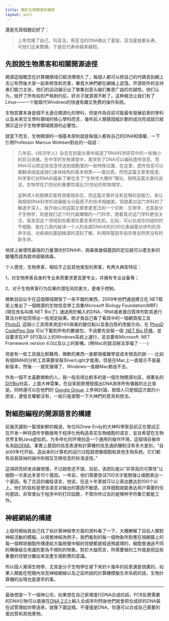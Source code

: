 ```yaml
---
title: 關於生物開源的構想
layout: post
---
```


還是先寫個題記好了：
>上帝克隆了自己，叫亚当，用亚当的DNA做出了夏娃，亚当夏娃都长寿，可他们近亲繁殖，于是后代寿命越来越短。

## 先說說生物黑客和相關開源途徑

開源這個概念在計算機領域已經流傳很久了，每個人都可以把自己的代碼丟到網上去公布然後大家一起來修改和完善，畢竟大神們都在網絡上遊蕩。开源软件的支持者们极力主张，他们的运动展示出了聚集创意头脑们集思广益的优越性。他们认为，抛开了所有权的严格制约后，好点子就源源不断了。这种做法让我们有了Linux——一个能取代Windows的快速有趣又免费的操作系统。

生物其實本身是個不太適合開源化的學科，但是作為目前可能最有發展前景的學科以及未來交叉學科領域的核心學科而言，幾年前人類基因組計劃的成功完成就已經預示這分子生物學領域開源的必要性。

就當下而言，生物開源的一個基本原則就是每個人都有自己的DNA知情權，一下引用Professor Marcus Wohlsen對此的一段話：

>几年前，《经济学人》杂志在封面文章中报道了RNA科学研究中的一些微小的前沿进展。在中学的生物课堂中，我学到了DNA可以编码遗传信息，而RNA可以把这些信息传送到细胞里的一些特殊位置，在这里，遗传信息可以被翻译成组成我们身体结构的基本物质——蛋白质。然而这篇文章里提道，科学家们对RNA的最新了解包含了“生物学大爆炸”理论。按照这篇文章的说法，生物学在21世纪的重要性堪比20世纪的核物理学。
>
>这种诱人标题确实能有效推销杂志，但这篇文章并没有足够的说服力，来让我相信RNA科学的进展能与分裂原子的技术相媲美。但随着对这门学科的了解逐步深入，我开始认同这篇文章里更宽泛的一个论断：生物学，尤其是分子生物学，将是我们这个时代最耀眼的一门科学。随着我对这门学科更加关注，我发现这个领域到处都潜伏着变革的生机。比如，可以长成任何组织的干细胞、能在几周内破译一个人的全部DNA中的约30亿条碱基对序列的测序手段、对疾病的基因根源的深刻了解、利用转基因手段孕育自然界没有的新生命。

地球上破壞性最強的力量潛伏於DNA中，病毒換幾個基因的定位就可以產生新的變種而成為致命超級病毒。

个人感觉，生物黑客，相较于之前其他类型的黑客，有两大典型特征：

1，对生物黑客自身的专业素质要求更高更专业，并擁有专业设备等；

2，对于生物黑客行为后果的潜在风险更大，更难于控制。

微軟目前似乎在這個領域開發了一些不錯的東西，2009年他們通過建立在.NET框架上推出了一個開源的生物信息學工具集Microsoft Biology Foundation(MBF) (現在改名叫做.NET Bio了), 通過用於輸入的DNA／RNA或者蛋白質序列對其進行算法分析從而得出一些測定結果。剛才我自己看了看其中的一個網頁版工具 [PhyloD](http://atom.research.microsoft.com/bio/phylod.aspx "PhyloD"), 這個小工具用來測定HIV病毒的變位點以及蛋白質的改變方向，在 [PhyoD CodePlex Site](http://mscompbio.codeplex.com/wikipage?title=PhyloD) 可以下載到所有的數據包，不過要先安裝一個 [.NET Bio 环境](http://bio.codeplex.com/releases/view/74962)，並且要求在XP SP3及以上的Windows系統上運行，並且要有Microsoft .NET Framework version 4.0以及以上的架構。(用Mac的就沒辦法享福了⋯⋯)

但是有一些工具就比較難用，微軟的東西一直都很複雜學習成本很高的說⋯⋯比如有個BMA的分析工具需要安裝SliverLight才能用，但是在Mac上一直提示不是最新版本，然後⋯⋯就死循環了，Windows一直跟Mac都過不去。

作為一個不太喜歡微軟的人，我一般去得比較多的是一個生物開源社區，很著名的[DIYBio](diybio.org/‎)社區，上面大神雲集，在自家廚房裡鼓搗出DNA測序所有儀器的比比皆是。同時還可以在他們的 [Google Group](https://groups.google.com/forum/?fromgroups#!forum/diybio) 上參與討論，我個人只是個這方面的小朋友，連發言權都沒有，一般只是瀏覽一下大神們的意見和想法。

## 對細胞編程的開源語言的構建

前幾天讀到一篇很新鮮的報道，有位叫Drew Endy的大神科學家目前正在嘗試正在开发一种将遗传学数据用于程序化地构造真实生物细胞的语言，並且希望在生物世界复制Java虚拟机，为多样化的环境创造一个通用的操作环境，這個項目被命名為[BIOFAB](http://www.biofab.org/)。事實上基因的信息表達和計算機的信息通訊機制沒有多大差別，“自从60年代开始，造出来的计算机的运行过程就很像细胞和其他生物系统。它们都有自我容纳的操作和相互交换信息的标准途径。”

這項研究研发进展很慢，不过趋势还不错。目前，该团队能以“非常高的可靠性”让细胞一次表达多至10个基因。一年前，他们需要尝试700次才能勉强让细胞表达一个基因。有了合适的编程语言，他说，在这十年里就可以让表达数达到100个以上。他们的目标是使该语言对输出的基因不敏感，这样细胞就能表达用户需要的任何基因，非常类似于程序中的打印函数，不管你传过去的是哪种字符集它都能工作。

## 神經網絡的構建

上個月開始我自己找了些計算神經學方面的資料看了一下，大概瞭解了目前人類對神經活動的模擬。以視覺神經為例子，我們看到的每一個物象所對應在視網膜上的每一個桿狀細胞所傳達給大腦視覺中樞的信號都是經過預處理的，細胞會通過不同的構像組合來識別更為不規則的物象。對於大腦而言，所需要做的工作就是把這些重疊的信號分離出來並產生相對應的意識。

所以個人覺得生物學，尤其是分子生物學在接下來的十幾年的前景還是很廣的，如果人類能在短期內攻克神經網絡以及之前所說的計算機模擬生命系統的話，生物計算機的出現也是遲早的事。

---

最後想提一下一個神公司，如果想在自己家裡進行DNA合成的話，PCR反應需要的DNA引物可以直接在[DNA 2.0](https://www.dna20.com)上輸入合成序列然後他們就會把合成好的DNA裝在試管理給你寄過來，就像下圖這樣。不僅僅是DNA，你還可以合成自己需要的蛋白質和其他產物。
